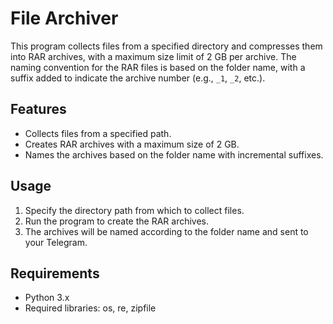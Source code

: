 # File Archiver

This program collects files from a specified directory and compresses them into RAR archives, with a maximum size limit of 2 GB per archive. The naming convention for the RAR files is based on the folder name, with a suffix added to indicate the archive number (e.g., `_1`, `_2`, etc.).

## Features

- Collects files from a specified path.
- Creates RAR archives with a maximum size of 2 GB.
- Names the archives based on the folder name with incremental suffixes.

## Usage

1. Specify the directory path from which to collect files.
2. Run the program to create the RAR archives.
3. The archives will be named according to the folder name and sent to your Telegram.

## Requirements

- Python 3.x
- Required libraries: os, re, zipfile

